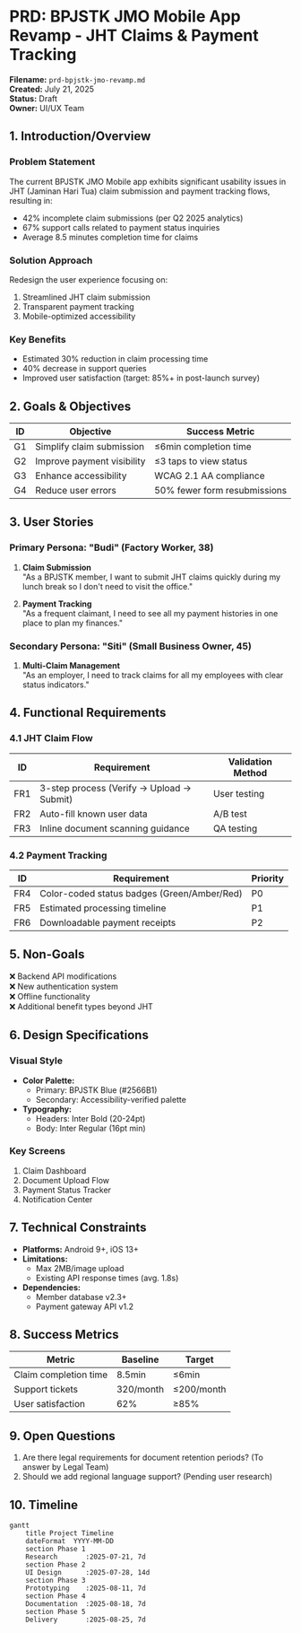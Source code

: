 # PRD: BPJSTK JMO Mobile App Revamp - JHT Claims & Payment Tracking

**Filename:** `prd-bpjstk-jmo-revamp.md`  
**Created:** July 21, 2025  
**Status:** Draft  
**Owner:** UI/UX Team  

## 1. Introduction/Overview
### Problem Statement
The current BPJSTK JMO Mobile app exhibits significant usability issues in JHT (Jaminan Hari Tua) claim submission and payment tracking flows, resulting in:
- 42% incomplete claim submissions (per Q2 2025 analytics)
- 67% support calls related to payment status inquiries
- Average 8.5 minutes completion time for claims

### Solution Approach
Redesign the user experience focusing on:
1. Streamlined JHT claim submission
2. Transparent payment tracking
3. Mobile-optimized accessibility

### Key Benefits
- Estimated 30% reduction in claim processing time
- 40% decrease in support queries
- Improved user satisfaction (target: 85%+ in post-launch survey)

## 2. Goals & Objectives
| ID | Objective | Success Metric |
|----|-----------|----------------|
| G1 | Simplify claim submission | ≤6min completion time |
| G2 | Improve payment visibility | ≤3 taps to view status |
| G3 | Enhance accessibility | WCAG 2.1 AA compliance |
| G4 | Reduce user errors | 50% fewer form resubmissions |

## 3. User Stories
### Primary Persona: "Budi" (Factory Worker, 38)
1. **Claim Submission**  
   "As a BPJSTK member, I want to submit JHT claims quickly during my lunch break so I don't need to visit the office."

2. **Payment Tracking**  
   "As a frequent claimant, I need to see all my payment histories in one place to plan my finances."

### Secondary Persona: "Siti" (Small Business Owner, 45)
1. **Multi-Claim Management**  
   "As an employer, I need to track claims for all my employees with clear status indicators."

## 4. Functional Requirements
### 4.1 JHT Claim Flow
| ID | Requirement | Validation Method |
|----|-------------|-------------------|
| FR1 | 3-step process (Verify → Upload → Submit) | User testing |
| FR2 | Auto-fill known user data | A/B test |
| FR3 | Inline document scanning guidance | QA testing |

### 4.2 Payment Tracking
| ID | Requirement | Priority |
|----|-------------|----------|
| FR4 | Color-coded status badges (Green/Amber/Red) | P0 |
| FR5 | Estimated processing timeline | P1 |
| FR6 | Downloadable payment receipts | P2 |

## 5. Non-Goals
❌ Backend API modifications  
❌ New authentication system  
❌ Offline functionality  
❌ Additional benefit types beyond JHT  

## 6. Design Specifications
### Visual Style
- **Color Palette:**
  - Primary: BPJSTK Blue (#2566B1)
  - Secondary: Accessibility-verified palette
- **Typography:**
  - Headers: Inter Bold (20-24pt)
  - Body: Inter Regular (16pt min)

### Key Screens
1. Claim Dashboard
2. Document Upload Flow
3. Payment Status Tracker
4. Notification Center

## 7. Technical Constraints
- **Platforms:** Android 9+, iOS 13+
- **Limitations:**
  - Max 2MB/image upload
  - Existing API response times (avg. 1.8s)
- **Dependencies:**
  - Member database v2.3+
  - Payment gateway API v1.2

## 8. Success Metrics
| Metric | Baseline | Target |
|--------|----------|--------|
| Claim completion time | 8.5min | ≤6min |
| Support tickets | 320/month | ≤200/month |
| User satisfaction | 62% | ≥85% |

## 9. Open Questions
1. Are there legal requirements for document retention periods? (To answer by Legal Team)
2. Should we add regional language support? (Pending user research)

## 10. Timeline
```mermaid
gantt
    title Project Timeline
    dateFormat  YYYY-MM-DD
    section Phase 1
    Research       :2025-07-21, 7d
    section Phase 2
    UI Design      :2025-07-28, 14d
    section Phase 3
    Prototyping    :2025-08-11, 7d
    section Phase 4
    Documentation  :2025-08-18, 7d
    section Phase 5
    Delivery       :2025-08-25, 7d